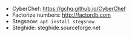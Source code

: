 
- CyberChef: https://gchq.github.io/CyberChef
- Factorize numbers: http://factordb.com
- Stegsnow: `apt install stegsnow`
- Steghide: steghide.sourceforge.net
